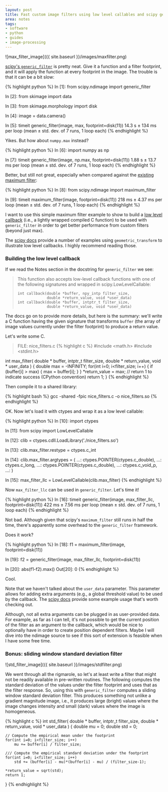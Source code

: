 ```yaml
---
layout: post
title: Fast custom image filters using low level callables and scipy generic filter
area: notes
tags:
- software
- python
- guides
- image-processing
---
```


![max_filter_image]({{ site.baseurl }}/images/maxfilter.png)

[scipy's `generic_filter`](https://docs.scipy.org/doc/scipy/reference/generated/scipy.ndimage.generic_filter.html)
is pretty neat. Give it a function and a filter footprint, and it will apply
the function at every footprint in the image. The trouble is that it can
be a bit slow:

{% highlight python %}
In [1]: from scipy.ndimage import generic_filter

In [2]: from skimage import data

In [3]: from skimage.morphology import disk

In [4]: image = data.camera()

In [5]: timeit generic_filter(image, max, footprint=disk(11))
14.3 s ± 134 ms per loop (mean ± std. dev. of 7 runs, 1 loop each)
{% endhighlight %}

Yikes. But how about `numpy.max` instead?

{% highlight python %}
In [6]: import numpy as np

In [7]: timeit generic_filter(image, np.max, footprint=disk(11))
1.88 s ± 13.7 ms per loop (mean ± std. dev. of 7 runs, 1 loop each)
{% endhighlight %}

Better, but still not great, especially when compared against the
[existing maximum filter](https://docs.scipy.org/doc/scipy/reference/generated/scipy.ndimage.maximum_filter.html):


{% highlight python %}
In [8]: from scipy.ndimage import maximum_filter

In [9]: timeit maximum_filter(image, footprint=disk(11))
218 ms ± 4.37 ms per loop (mean ± std. dev. of 7 runs, 1 loop each)
{% endhighlight %}

I want to use this simple maximum filter example to show to build a [low
level callback](https://docs.scipy.org/doc/scipy/reference/ccallback.html)
(i.e., a lightly wrapped compiled C function) to be used with `generic_filter`
in order to get better performance from custom filters (beyond just max).

The [scipy docs](https://docs.scipy.org/doc/scipy/reference/tutorial/ndimage.html#ndimage-ccallbacks)
provide a number of examples using `geometric_transform` to illustrate
low level callbacks. I highly recommend reading those.

### Building the low level callback

If we read the Notes section in the docstring for `generic_filter` we see:

> This function also accepts low-level callback functions with one of the following signatures and wrapped in scipy.LowLevelCallable:
> ```
> int callback(double *buffer, npy_intp filter_size,
>              double *return_value, void *user_data)
> int callback(double *buffer, intptr_t filter_size,
>              double *return_value, void *user_data)
> ```

The docs go on to provide more details, but here is the summary: we'll write a
C function having the given signature that transforms `buffer` (the array of
image values currently under the filter footprint) to produce a return value.

Let's write some C.

> FILE: nice_filters.c
{% highlight c %}
#include <math.h>
#include <stdint.h>


int max_filter(
    double * buffer,
    intptr_t filter_size,
    double * return_value,
    void * user_data
) {
    double max = -INFINITY;
    for(int i=0; i<filter_size; i++) {
        if (buffer[i] > max) {
            max = buffer[i];
        }
    }
    *return_value = max;
    // return 1 to indicate success (CPython convention)
    return 1;
}
{% endhighlight %}

Then compile it to a shared library:

{% highlight bash %}
gcc -shared -fpic nice_filters.c -o nice_filters.so
{% endhighlight %}


OK. Now let's load it with ctypes and wrap it as a low level callable:

{% highlight python %}
In [10]: import ctypes

In [11]: from scipy import LowLevelCallable

In [12]: clib = ctypes.cdll.LoadLibrary('./nice_filters.so')

In [13]: clib.max_filter.restype = ctypes.c_int

In [14]: clib.max_filter.argtypes = (
    ...:     ctypes.POINTER(ctypes.c_double),
    ...:     ctypes.c_long,
    ...:     ctypes.POINTER(ctypes.c_double),
    ...:     ctypes.c_void_p,
    ...: )

In [15]: max_filter_llc = LowLevelCallable(clib.max_filter)
{% endhighlight %}

Now `max_filter_llc` can be used in `generic_filter`. Let's time it!

{% highlight python %}
In [16]: timeit generic_filter(image, max_filter_llc, footprint=disk(11))
422 ms ± 7.56 ms per loop (mean ± std. dev. of 7 runs, 1 loop each)
{% endhighlight %}

Not bad. Although given that scipy's `maximum_filter` still runs in half the
time, there's apparently some overhead to the `generic_filter` framework.

Does it work?

{% highlight python %}
In [18]: f1 = maximum_filter(image, footprint=disk(11))

In [19]: f2 = generic_filter(image, max_filter_llc, footprint=disk(11))

In [20]: abs(f1-f2).max()
Out[20]: 0
{% endhighlight %}

Cool.

Note that we haven't talked about the `user_data` parameter. This parameter
allows for adding extra arguments (e.g., a global threshold value) to be used
by the callback. The [scipy docs](https://docs.scipy.org/doc/scipy/reference/tutorial/ndimage.html#ndimage-ccallbacks)
provide some example usage that's worth checking out.

Although, not all extra arguments can be plugged in as user-provided data. For
example, as far as I can tell, it's not possible to get the current position of
the filter as an argument to the callback, which would be nice to optionally
have in order to create position dependent filters. Maybe I will dive into the
ndimage source to see if this sort of extension is feasible when I have some
free time.

### Bonus: sliding window standard deviation filter

![std_filter_image]({{ site.baseurl }}/images/stdfilter.png)

We went through all the rigmarole, so let's at least write a filter that might
not be readily available in pre-written routines. The following computes the
standard deviation of the values under the filter footprint and uses that as
the filter response. So, using this with `generic_filter` computes a sliding
window standard deviation filter. This produces something not unlike a gradient
magnitude image, i.e., it produces large (bright) values where the image
changes intensity and small (dark) values where the image is homogeneous.

{% highlight c %}
int std_filter(
    double * buffer,
    intptr_t filter_size,
    double * return_value,
    void * user_data
) {
    double mu = 0;
    double std = 0;

    // Compute the empirical mean under the footprint
    for(int i=0; i<filter_size; i++)
        mu += buffer[i] / filter_size;

    /// Compute the empirical standard deviation under the footprint
    for(int i=0; i<filter_size; i++)
        std += (buffer[i] - mu)*(buffer[i] - mu) / (filter_size-1);

    *return_value = sqrt(std);
    return 1;
}
{% endhighlight %}
